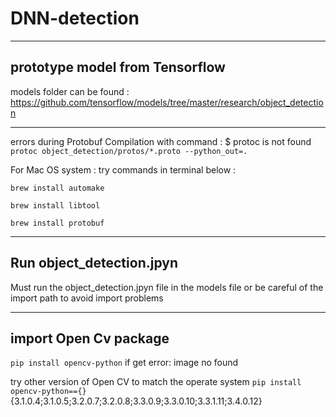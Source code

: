 # DNN-detection
---

## prototype model from Tensorflow
models folder can be found :   
https://github.com/tensorflow/models/tree/master/research/object_detection

---
errors during Protobuf Compilation with command : $ protoc is not found 
`protoc object_detection/protos/*.proto --python_out=.`

For Mac OS system : try commands in terminal below :

`brew install automake`

`brew install libtool`

`brew install protobuf`

---
## Run object_detection.jpyn
Must run the object_detection.jpyn file in the models file or be careful of the import path to avoid import problems

---
## import Open Cv package

`pip install opencv-python`
if get error: image no found 

try other version of Open CV to match the operate system
`pip install opencv-python=={}`  {3.1.0.4;3.1.0.5;3.2.0.7;3.2.0.8;3.3.0.9;3.3.0.10;3.3.1.11;3.4.0.12}

